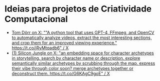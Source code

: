 # Ideias para projetos de Criatividade Computacional

* [Tom Dörr on X: ""A python tool that uses GPT-4, FFmpeg, and OpenCV to automatically analyze videos, extract the most interesting sections, and crop them for an improved viewing experience." https://t.co/jRyMtqadb6" / X](https://x.com/tom_doerr/status/1865199244367294906)
* [(1) Silicon Jungle on X: "an embedding space for character archetypes in storytelling. search by character name or description. explore semantically similar archetypes by scrubbing through the map. express their vibe through color soon? merge archetypes together or deconstruct them. https://t.co/G6KAgC9goE" / X](https://x.com/JungleSilicon/status/1865604152329388298) 
